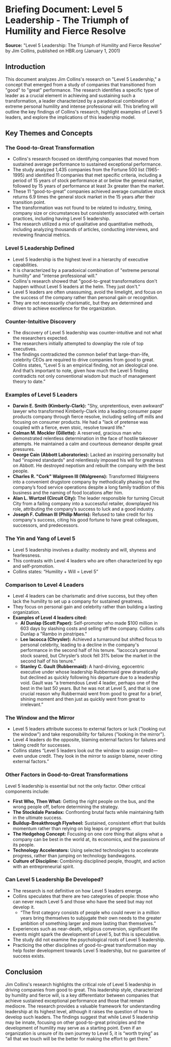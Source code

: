 # Briefing Document: Level 5 Leadership - The Triumph of Humility and Fierce Resolve

**Source:** "Level 5 Leadership: The Triumph of Humility and Fierce Resolve" by Jim Collins, published on HBR.org (January 1, 2001)

## Introduction

This document analyzes Jim Collins's research on "Level 5 Leadership," a concept that emerged from a study of companies that transitioned from "good" to "great" performance. The research identifies a specific type of leader as a crucial element in achieving and sustaining such a transformation, a leader characterized by a paradoxical combination of extreme personal humility and intense professional will. This briefing will outline the key findings of Collins's research, highlight examples of Level 5 leaders, and explore the implications of this leadership model.

## Key Themes and Concepts

### The Good-to-Great Transformation
- Collins's research focused on identifying companies that moved from sustained average performance to sustained exceptional performance.
- The study analyzed 1,435 companies from the Fortune 500 list (1965-1995) and identified 11 companies that met specific criteria, including a period of 15 years of stock performance at or below the general market, followed by 15 years of performance at least 3x greater than the market.
- These 11 “good-to-great” companies achieved average cumulative stock returns 6.9 times the general stock market in the 15 years after their transition point.
- The transformation was not found to be related to industry, timing, company size or circumstances but consistently associated with certain practices, including having Level 5 leadership.
- The research utilized a mix of qualitative and quantitative methods, including analyzing thousands of articles, conducting interviews, and reviewing financial metrics.

### Level 5 Leadership Defined
- Level 5 leadership is the highest level in a hierarchy of executive capabilities.
- It is characterized by a paradoxical combination of "extreme personal humility" and "intense professional will."
- Collins's research showed that "good-to-great transformations don't happen without Level 5 leaders at the helm. They just don't."
- Level 5 leaders are often unassuming, avoid the limelight, and focus on the success of the company rather than personal gain or recognition.
- They are not necessarily charismatic, but they are determined and driven to achieve excellence for the organization.

### Counter-Intuitive Discovery
- The discovery of Level 5 leadership was counter-intuitive and not what the researchers expected.
- The researchers initially attempted to downplay the role of top executives.
- The findings contradicted the common belief that large-than-life, celebrity CEOs are required to drive companies from good to great. Collins states, "Level 5 is an empirical finding, not an ideological one. And that’s important to note, given how much the Level 5 finding contradicts not only conventional wisdom but much of management theory to date.”

### Examples of Level 5 Leaders
- **Darwin E. Smith (Kimberly-Clark):** "Shy, unpretentious, even awkward" lawyer who transformed Kimberly-Clark into a leading consumer paper products company through fierce resolve, including selling off mills and focusing on consumer products. He had a "lack of pretense was coupled with a fierce, even stoic, resolve toward life."
- **Colman M. Mockler (Gillette):** A reserved, gracious man who demonstrated relentless determination in the face of hostile takeover attempts. He maintained a calm and courteous demeanor despite great pressures.
- **George Cain (Abbott Laboratories):** Lacked an inspiring personality but had "inspired standards" and relentlessly imposed his will for greatness on Abbott. He destroyed nepotism and rebuilt the company with the best people.
- **Charles R. "Cork" Walgreen III (Walgreens):** Transformed Walgreens into a convenient drugstore company by methodically phasing out the company’s food service operations despite a long family tradition of this business and the naming of food locations after him.
- **Alan L. Wurtzel (Circuit City):** The leader responsible for turning Circuit City from a failing company into a successful retailer, downplayed his role, attributing the company’s success to luck and a good industry.
- **Joseph F. Cullman III (Philip Morris):** Refused to take credit for his company's success, citing his good fortune to have great colleagues, successors, and predecessors.

### The Yin and Yang of Level 5
- Level 5 leadership involves a duality: modesty and will, shyness and fearlessness.
- This contrasts with Level 4 leaders who are often characterized by ego and self-promotion.
- Collins states: “Humility + Will = Level 5”

### Comparison to Level 4 Leaders
- Level 4 leaders can be charismatic and drive success, but they often lack the humility to set up a company for sustained greatness.
- They focus on personal gain and celebrity rather than building a lasting organization.
- **Examples of Level 4 leaders cited:**
  - **Al Dunlap (Scott Paper):** Self-promoter who made $100 million in 603 days by slashing costs and selling off the company. Collins calls Dunlap a "Rambo in pinstripes."
  - **Lee Iacocca (Chrysler):** Achieved a turnaround but shifted focus to personal celebrity, leading to a decline in the company's performance in the second half of his tenure. “Iacocca’s personal stock soared, but Chrysler’s stock fell 31% below the market in the second half of his tenure.”
  - **Stanley C. Gault (Rubbermaid):** A hard-driving, egocentric executive under whose leadership Rubbermaid grew dramatically but declined as quickly following his departure due to a leadership void. Gault was “a tremendous Level 4 leader, perhaps one of the best in the last 50 years. But he was not at Level 5, and that is one crucial reason why Rubbermaid went from good to great for a brief, shining moment and then just as quickly went from great to irrelevant.”

### The Window and the Mirror
- Level 5 leaders attribute success to external factors or luck ("looking out the window") and take responsibility for failures ("looking in the mirror").
- Level 4 leaders do the opposite, blaming external factors for failures and taking credit for successes.
- Collins states “Level 5 leaders look out the window to assign credit—even undue credit. They look in the mirror to assign blame, never citing external factors.”

### Other Factors in Good-to-Great Transformations
Level 5 leadership is essential but not the only factor. Other critical components include:
- **First Who, Then What:** Getting the right people on the bus, and the wrong people off, before determining the strategy.
- **The Stockdale Paradox:** Confronting brutal facts while maintaining faith in the ultimate success.
- **Buildup-Breakthrough Flywheel:** Sustained, consistent effort that builds momentum rather than relying on big leaps or programs.
- **The Hedgehog Concept:** Focusing on one core thing that aligns what a company can be best in the world at, its economics, and the passions of its people.
- **Technology Accelerators:** Using selected technologies to accelerate progress, rather than jumping on technology bandwagons.
- **Culture of Discipline:** Combining disciplined people, thought, and action with an entrepreneurial spirit.

### Can Level 5 Leadership Be Developed?
- The research is not definitive on how Level 5 leaders emerge.
- Collins speculates that there are two categories of people: those who can never reach Level 5 and those who have the seed but may not develop it.
  - “The first category consists of people who could never in a million years bring themselves to subjugate their own needs to the greater ambition of something larger and more lasting than themselves.”
- Experiences such as near-death, religious conversion, significant life events might spark the development of Level 5, but this is speculative.
- The study did not examine the psychological roots of Level 5 leadership.
- Practicing the other disciplines of good-to-great transformation may help foster development towards Level 5 leadership, but no guarantee of success exists.

## Conclusion

Jim Collins's research highlights the critical role of Level 5 leadership in driving companies from good to great. This leadership style, characterized by humility and fierce will, is a key differentiator between companies that achieve sustained exceptional performance and those that remain mediocre. The research provides a valuable framework for understanding leadership at its highest level, although it raises the question of how to develop such leaders. The findings suggest that while Level 5 leadership may be innate, focusing on other good-to-great principles and the development of humility may serve as a starting point. Even if an organization is unsure of its own journey to Level 5, it is “worth trying” as “all that we touch will be the better for making the effort to get there.”

